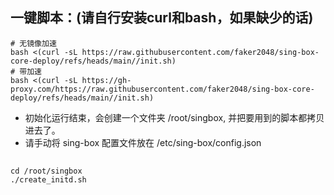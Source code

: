 

## 一键脚本：(请自行安装curl和bash，如果缺少的话)
```
# 无镜像加速
bash <(curl -sL https://raw.githubusercontent.com/faker2048/sing-box-core-deploy/refs/heads/main//init.sh)
# 带加速
bash <(curl -sL https://gh-proxy.com/https://raw.githubusercontent.com/faker2048/sing-box-core-deploy/refs/heads/main//init.sh)
```
- 初始化运行结束，会创建一个文件夹 /root/singbox, 并把要用到的脚本都拷贝进去了。
- 请手动将 sing-box 配置文件放在 /etc/sing-box/config.json
## 

```
cd /root/singbox
./create_initd.sh
```